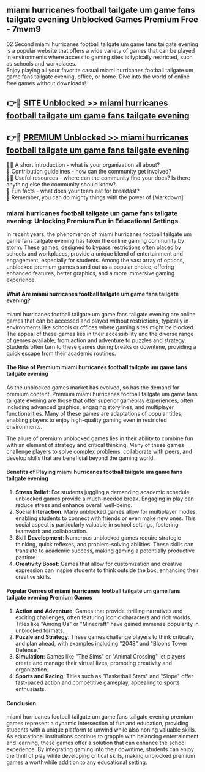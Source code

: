 ## miami hurricanes football tailgate um game fans tailgate evening Unblocked Games Premium Free - 7mvm9

02 Second miami hurricanes football tailgate um game fans tailgate evening is a popular website that offers a wide variety of games that can be played in environments where access to gaming sites is typically restricted, such as schools and workplaces.  
Enjoy playing all your favorite casual miami hurricanes football tailgate um game fans tailgate evening, office, or home. Dive into the world of online free games without downloads!

## 👉🔴 [SITE Unblocked >> miami hurricanes football tailgate um game fans tailgate evening](http://freeplayer.one?title=miami_hurricanes_football_tailgate_um_game_fans_tailgate_evening&ref=13D)

## 👉🔴 [PREMIUM Unblocked >> miami hurricanes football tailgate um game fans tailgate evening](http://freeplayer.one?title=miami_hurricanes_football_tailgate_um_game_fans_tailgate_evening&ref=13D)

🙋‍♀️ A short introduction - what is your organization all about?  
🌈 Contribution guidelines - how can the community get involved?  
👩‍💻 Useful resources - where can the community find your docs? Is there anything else the community should know?  
🍿 Fun facts - what does your team eat for breakfast?  
🧙 Remember, you can do mighty things with the power of [Markdown]

### miami hurricanes football tailgate um game fans tailgate evening: Unlocking Premium Fun in Educational Settings

In recent years, the phenomenon of miami hurricanes football tailgate um game fans tailgate evening has taken the online gaming community by storm. These games, designed to bypass restrictions often placed by schools and workplaces, provide a unique blend of entertainment and engagement, especially for students. Among the vast array of options, unblocked premium games stand out as a popular choice, offering enhanced features, better graphics, and a more immersive gaming experience.

#### What Are miami hurricanes football tailgate um game fans tailgate evening?

miami hurricanes football tailgate um game fans tailgate evening are online games that can be accessed and played without restrictions, typically in environments like schools or offices where gaming sites might be blocked. The appeal of these games lies in their accessibility and the diverse range of genres available, from action and adventure to puzzles and strategy. Students often turn to these games during breaks or downtime, providing a quick escape from their academic routines.

#### The Rise of Premium miami hurricanes football tailgate um game fans tailgate evening

As the unblocked games market has evolved, so has the demand for premium content. Premium miami hurricanes football tailgate um game fans tailgate evening are those that offer superior gameplay experiences, often including advanced graphics, engaging storylines, and multiplayer functionalities. Many of these games are adaptations of popular titles, enabling players to enjoy high-quality gaming even in restricted environments.

The allure of premium unblocked games lies in their ability to combine fun with an element of strategy and critical thinking. Many of these games challenge players to solve complex problems, collaborate with peers, and develop skills that are beneficial beyond the gaming world.

#### Benefits of Playing miami hurricanes football tailgate um game fans tailgate evening

1.  **Stress Relief**: For students juggling a demanding academic schedule, unblocked games provide a much-needed break. Engaging in play can reduce stress and enhance overall well-being.
2.  **Social Interaction**: Many unblocked games allow for multiplayer modes, enabling students to connect with friends or even make new ones. This social aspect is particularly valuable in school settings, fostering teamwork and collaboration.
3.  **Skill Development**: Numerous unblocked games require strategic thinking, quick reflexes, and problem-solving abilities. These skills can translate to academic success, making gaming a potentially productive pastime.
4.  **Creativity Boost**: Games that allow for customization and creative expression can inspire students to think outside the box, enhancing their creative skills.

#### Popular Genres of miami hurricanes football tailgate um game fans tailgate evening Premium Games

1.  **Action and Adventure**: Games that provide thrilling narratives and exciting challenges, often featuring iconic characters and rich worlds. Titles like "Among Us" or "Minecraft" have gained immense popularity in unblocked formats.
2.  **Puzzle and Strategy**: These games challenge players to think critically and plan ahead, with examples including "2048" and "Bloons Tower Defense."
3.  **Simulation**: Games like "The Sims" or "Animal Crossing" let players create and manage their virtual lives, promoting creativity and organization.
4.  **Sports and Racing**: Titles such as "Basketball Stars" and "Slope" offer fast-paced action and competitive gameplay, appealing to sports enthusiasts.

#### Conclusion

miami hurricanes football tailgate um game fans tailgate evening premium games represent a dynamic intersection of fun and education, providing students with a unique platform to unwind while also honing valuable skills. As educational institutions continue to grapple with balancing entertainment and learning, these games offer a solution that can enhance the school experience. By integrating gaming into their downtime, students can enjoy the thrill of play while developing critical skills, making unblocked premium games a worthwhile addition to any educational setting.